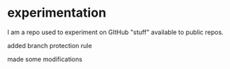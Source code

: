 # experimentation
I am a repo used to experiment on GItHub "stuff" available to public repos.  

added branch protection rule

made some modifications
